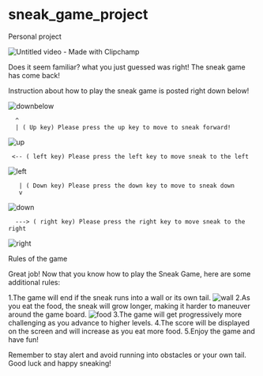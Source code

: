 # sneak_game_project
Personal project 


![Untitled video - Made with Clipchamp](https://user-images.githubusercontent.com/39882035/225111515-b22cc3cc-33bc-4442-873f-1b79a91e4074.gif)

Does it seem familiar? what you just guessed was right! The sneak game has come back!

Instruction about how to play the sneak game is posted right down below!

![downbelow](https://user-images.githubusercontent.com/39882035/225113333-b13a18b9-de68-44c6-bd62-a9305cc2b2d9.gif)
    
      ^    
      | ( Up key) Please press the up key to move to sneak forward!
      
      
![up](https://user-images.githubusercontent.com/39882035/225115686-f46093b6-81cd-4872-a128-a4c1290e4110.gif)

  
     <-- ( left key) Please press the left key to move sneak to the left
      
![left](https://user-images.githubusercontent.com/39882035/225115937-f7912839-6456-4f27-9329-0626a45942c5.gif)


       | ( Down key) Please press the down key to move to sneak down
       v
 
![down](https://user-images.githubusercontent.com/39882035/225116281-b3f6bad4-19ec-486e-a407-b9dd2c4ddf44.gif)

      ---> ( right key) Please press the right key to move sneak to the right
      
![right](https://user-images.githubusercontent.com/39882035/225116434-43d3be70-8478-4c76-a56d-9ec2dc9c1dd2.gif)

Rules of the game


Great job! Now that you know how to play the Sneak Game, here are some additional rules:

1.The game will end if the sneak runs into a wall or its own tail.
![wall](https://user-images.githubusercontent.com/39882035/225119665-dc076301-8c8a-425b-a111-e22ad5ec7e55.gif)
2.As you eat the food, the sneak will grow longer, making it harder to maneuver around the game board.
![food](https://user-images.githubusercontent.com/39882035/225118496-157fc7e5-b066-4c61-9fb4-af026d1d1f6e.gif)
3.The game will get progressively more challenging as you advance to higher levels.
4.The score will be displayed on the screen and will increase as you eat more food.
5.Enjoy the game and have fun!

Remember to stay alert and avoid running into obstacles or your own tail. Good luck and happy sneaking!







